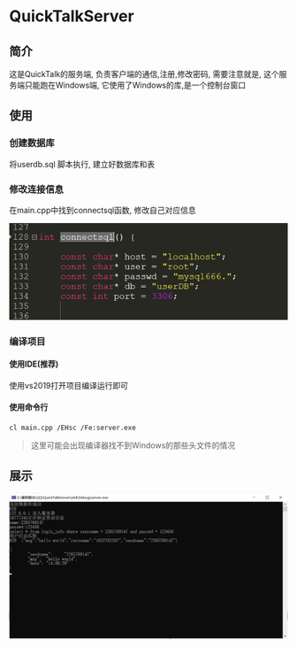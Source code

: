 # QuickTalkServer

## 简介

这是QuickTalk的服务端,  负责客户端的通信,注册,修改密码,  需要注意就是, 这个服务端只能跑在Windows端, 它使用了Windows的库,是一个控制台窗口

## 使用

### 创建数据库

将userdb.sql 脚本执行, 建立好数据库和表

### 修改连接信息

在main.cpp中找到connectsql函数, 修改自己对应信息

![image-20240307143732633](./img/REDEMEassets/image-20240307143732633.png)

### 编译项目

#### 使用IDE(推荐)

使用vs2019打开项目编译运行即可

#### 使用命令行

```
cl main.cpp /EHsc /Fe:server.exe
```

> 这里可能会出现编译器找不到Windows的那些头文件的情况

## 展示

![image-20240307145913895](./img/REDEMEassets/image-20240307145913895.png)